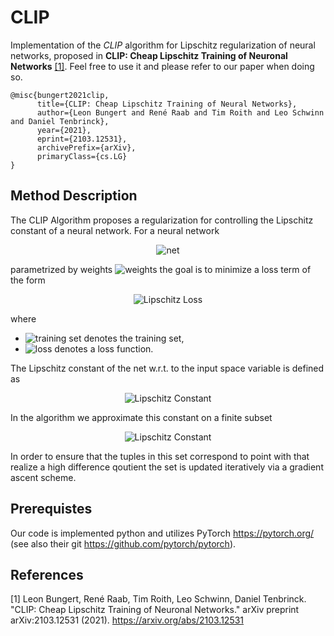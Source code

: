 # CLIP
Implementation of the *CLIP* algorithm for Lipschitz regularization of neural networks, proposed in **CLIP: Cheap Lipschitz Training of Neuronal Networks** [[1]](#1).
Feel free to use it and please refer to our paper when doing so.
```
@misc{bungert2021clip,
      title={CLIP: Cheap Lipschitz Training of Neural Networks}, 
      author={Leon Bungert and René Raab and Tim Roith and Leo Schwinn and Daniel Tenbrinck},
      year={2021},
      eprint={2103.12531},
      archivePrefix={arXiv},
      primaryClass={cs.LG}
}
```

## Method Description
The CLIP Algorithm proposes a regularization for controlling the Lipschitz constant of a neural network. For a neural network 
<p align="center">
      <img src="https://latex.codecogs.com/svg.latex?\Large&space;f_\theta:\mathcal{X}\rightarrow\mathcal{Y}" title="net"/> 
</p>

parametrized by weights <img src="https://latex.codecogs.com/svg.latex?\theta" title="weights"/> the goal is to minimize a loss term of the form

<p align="center">
      <img src="https://latex.codecogs.com/svg.latex?\Large&space;\frac{1}{|\mathcal{T}|}\sum_{(x,y)\in\mathcal{T}}l(f_{\theta}(x),y)+\mathrm{Lip}(f_\theta)," title="Lipschitz Loss" />
</p>

where
* <img src="https://latex.codecogs.com/svg.latex?\mathcal{T}=\{(x_i,y_i)\}_{i=1}^N\subset\mathcal{X}\times\mathcal{Y}" title="training set"/> denotes the training set, 
* <img src="https://latex.codecogs.com/svg.latex?l(\cdot,\cdot)" title="loss"/> denotes a loss function.

The Lipschitz constant of the net w.r.t. to the input space variable is defined as
<p align="center">
      <img src="https://latex.codecogs.com/svg.latex?\Large&space;\mathrm{Lip}(f_\theta)=\sup_{x,x^\prime\in\mathcal{X}}\frac{|f_\theta(x)-f_\theta(x^\prime)|}{|x-x^\prime|}." title="Lipschitz Constant" />
</p>

In the algorithm we approximate this constant on a finite subset
<p align="center">
      <img src="https://latex.codecogs.com/svg.latex?\Large&space;\mathcal{X}_{\mathrm{Lip}}\subset \mathcal{X}\times\mathcal{X}." title="Lipschitz Constant" />
</p>

In order to ensure that the tuples in this set correspond to point with that realize a high difference qoutient the set is updated iteratively 
via a gradient ascent scheme.



## Prerequistes
Our code is implemented python and utilizes PyTorch https://pytorch.org/ (see also their git https://github.com/pytorch/pytorch). 

## References
<a id="1">[1]</a> Leon Bungert, René Raab, Tim Roith, Leo Schwinn, Daniel Tenbrinck. "CLIP: Cheap Lipschitz Training of Neuronal Networks." arXiv preprint arXiv:2103.12531 (2021). https://arxiv.org/abs/2103.12531


